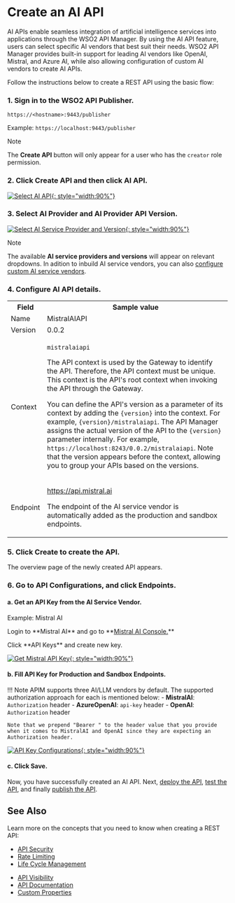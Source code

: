 # Create an AI API

AI APIs enable seamless integration of artificial intelligence services into applications through the WSO2 API Manager. By using the AI API feature, users can select specific AI vendors that best suit their needs. WSO2 API Manager provides built-in support for leading AI vendors like OpenAI, Mistral, and Azure AI, while also allowing configuration of custom AI vendors to create AI APIs.

Follow the instructions below to create a REST API using the basic flow:

### 1. Sign in to the WSO2 API Publisher.

`https://<hostname>:9443/publisher` 

Example: `https://localhost:9443/publisher`

<html><div class="admonition note">
    <p class="admonition-title">Note</p>
    <p>The <b>Create API</b> button will only appear for a user who has the <code>creator</code> role permission.</p>
    </div>
</html>

### 2. Click **Create API** and then click **AI API**.

[![Select AI API]({{base_path}}/assets/img/learn/select-ai-api.png){: style="width:90%"}]({{base_path}}/assets/img/learn/select-ai-api.png)

### 3.  Select **AI Provider** and **AI Provider API Version**.

[![Select AI Service Provider and Version]({{base_path}}/assets/img/learn/create-ai-api.png){: style="width:90%"}]({{base_path}}/assets/img/learn/create-ai-api.png)

<div class="admonition note">
<p class="admonition-title">Note</p>
<p>The available <b>AI service providers and versions</b> will appear on relevant dropdowns. In adition to inbuild AI service vendors, you can also <a href='{{base_path}}/administer/ai-vendors/custom-ai-vendor/'>configure custom AI service vendors</a>.</p>
</div>

### 4.  Configure AI API details. 
    
<table><colgroup> <col/> <col/> <col/> </colgroup><tbody><tr><th colspan="2" >Field</th><th >Sample value</th></tr><tr><td colspan="2" class="confluenceTd">Name</td><td class="confluenceTd">MistralAIAPI</td></tr><tr><td colspan="2" class="confluenceTd">Version</td><td colspan="1" class="confluenceTd">0.0.2</td></tr><tr><td colspan="2" class="confluenceTd">Context</td><td class="confluenceTd"><div class="content-wrapper"><p><code>mistralaiapi</code></p><div><div class="confluence-information-macro-body"><p>The API context is used by the Gateway to identify the API. Therefore, the API context must be unique. This context is the API's root context when invoking the API through the Gateway.</p></div><div class="confluence-information-macro confluence-information-macro-tip"><span class="aui-icon aui-icon-small aui-iconfont-approve confluence-information-macro-icon"></span><div class="confluence-information-macro-body"><p>You can define the API's version as a parameter of its context by adding the <code>{version}</code> into the context. For example, <code>{version}/mistralaiapi</code>. The API Manager assigns the actual version of the API to the <code>{version}</code> parameter internally. For example, <code>https://localhost:8243/0.0.2/mistralaiapi</code>. Note that the version appears before the context, allowing you to group your APIs based on the versions.</p></div></div></div></div></td></tr><tr><td colspan="2" class="confluenceTd">Endpoint</td><td colspan="1" class="confluenceTd"><p><a class="external-link" href="https://api.mistral.ai" rel="nofollow">https://api.mistral.ai</a></p><p>The endpoint of the AI service vendor is automatically added as the production and sandbox endpoints.</p></td></tr></tbody></table>

### 5.  Click **Create** to create the API.

The overview page of the newly created API appears. 

### 6. Go to **API Configurations**, and click **Endpoints**.

#### a. Get an API Key from the AI Service Vendor.

<html><div class="admonition example">
<p class="admonition-title">Example: Mistral AI</p>
<p>Login to **Mistral AI** and go to **<a href='https://console.mistral.ai/'>Mistral AI Console.</a>**</p>
<p>Click **API Keys** and create new key.</p>

[![Get Mistral API Key]({{base_path}}/assets/img/learn/mistral-api-key.png){: style="width:90%"}]({{base_path}}/assets/img/learn/mistral-api-key.png)
</div>
</html>

#### b. Fill **API Key** for Production and Sandbox Endpoints.

!!! Note
        APIM supports three AI/LLM vendors by default. The supported authorization approach for each is mentioned below: 
    - **MistralAI**: `Authorization` header
    - **AzureOpenAI**: `api-key` header
    - **OpenAI**: `Authorization` header

    Note that we prepend "Bearer " to the header value that you provide when it comes to MistralAI and OpenAI since they are expecting an Authorization header.

[![API Key Configurations]({{base_path}}/assets/img/learn/ai-api-auth.png){: style="width:90%"}]({{base_path}}/assets/img/learn/ai-api-auth.png)

#### c. Click **Save**.

Now, you have successfully created an AI API. Next, [deploy the API]({{base_path}}/deploy-and-publish/deploy-on-gateway/deploy-api/deploy-an-api/), [test the API]({{base_path}}/design/create-api/create-rest-api/test-a-rest-api/), and finally [publish the API]({{base_path}}/deploy-and-publish/publish-on-dev-portal/publish-an-api).

## See Also

Learn more on the concepts that you need to know when creating a REST API:

<!-- -   [Endpoints]({{base_path}}/design/endpoints/endpoint-types/) -->
-   [API Security]({{base_path}}/design/api-security/api-authentication/secure-apis-using-oauth2-tokens/)
-   [Rate Limiting]({{base_path}}/design/rate-limiting/introducing-throttling-use-cases/)
-   [Life Cycle Management]({{base_path}}/design/lifecycle-management/api-lifecycle/)
<!-- -   [API Monetization]({{base_path}}/design/api-monetization/monetizing-an-api/) -->
-   [API Visibility]({{base_path}}/design/advanced-topics/control-api-visibility-and-subscription-availability-in-developer-portal/)
-   [API Documentation]({{base_path}}/design/api-documentation/add-api-documentation/)
-   [Custom Properties]({{base_path}}/design/create-api/adding-custom-properties-to-apis/)

